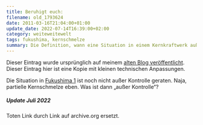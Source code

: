 ```yaml
---
title: Beruhigt euch:
filename: old_1793624
date: 2011-03-16T21:04:00+01:00
update_date: 2022-07-14T16:39:00+02:00
category: weiteweitewelt
tags: fukushima, kernschmelze
summary: Die Definition, wann eine Situation in einem Kernkraftwerk außer Kontrolle geraten ist, ist unterschiedlich. Für manche zählt Kernschmelze noch nicht dazu.
---
```

Dieser Eintrag wurde ursprünglich auf meinem [alten Blog veröffentlicht](https://stu.blogger.de/stories/1793624/). Dieser Eintrag hier ist eine Kopie mit kleinen technischen Anpassungen.

Die Situation in [Fukushima 1](https://web.archive.org/web/20110318125614/http://de.rian.ru/society/20110316/258587096.html) ist noch nicht außer Kontrolle geraten. Naja, partielle Kernschmelze eben. Was ist dann „außer Kontrolle“?

##### Update Juli 2022

Toten Link durch Link auf archive.org ersetzt.
